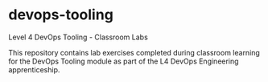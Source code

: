# devops-tooling

Level 4 DevOps Tooling - Classroom Labs

This repository contains lab exercises completed during classroom learning for the DevOps Tooling module as part of the L4 DevOps Engineering apprenticeship.


